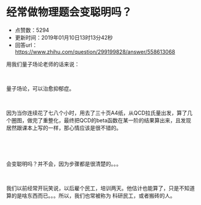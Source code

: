 # 经常做物理题会变聪明吗？
- 点赞数：5294
- 更新时间：2019年01月10日13时13分42秒
- 回答url：https://www.zhihu.com/question/299199828/answer/558613068
<body>
 <p></p>
 <p data-pid="EtKfRTwH">用我们量子场论老师的话来说：</p>
 <p class="ztext-empty-paragraph"><br></p>
 <p data-pid="x7H-gLRF">量子场论，可以治愈抑郁症。</p>
 <p class="ztext-empty-paragraph"><br></p>
 <p data-pid="E2Q6jAuJ">因为当你连续花了七八个小时，用去了三十页A4纸，从QCD拉氏量出发，算了几个圈图，做完了重整化，最终把QCD的beta函数在某一阶的结果算出来，且发现居然跟课本上写的一样，那心情应该是很不错的。</p>
 <p class="ztext-empty-paragraph"><br></p>
 <p class="ztext-empty-paragraph"><br></p>
 <p data-pid="a6aIFZai">会变聪明吗？并不会，因为步骤都是很清楚的。。。</p>
 <p class="ztext-empty-paragraph"><br></p>
 <p data-pid="64qtI-Cn">我们以前经常开玩笑说，以后雇个民工，培训两天。他估计也能算了，只是不知道算的是啥东西而已。。。所以，我们也常被称为 科研民工，或者搬砖的人。</p>
 <p></p>
</body>